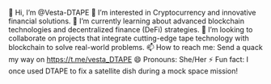 👋 Hi, I’m @Vesta-DTAPE
👀 I’m interested in Cryptocurrency and innovative financial solutions.
🌱 I’m currently learning about advanced blockchain technologies and decentralized finance (DeFi) strategies.
💞️ I’m looking to collaborate on projects that integrate cutting-edge tape technology with blockchain to solve real-world problems.
📫 How to reach me: Send a quack my way on https://t.me/vesta_DTAPE
😄 Pronouns: She/Her
⚡ Fun fact: I once used DTAPE to fix a satellite dish during a mock space mission!

<!---
Vesta-DTAPE/Vesta-DTAPE is a ✨ special ✨ repository because its `README.md` (this file) appears on your GitHub profile.
You can click the Preview link to take a look at your changes.
--->
